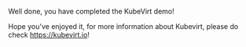 Well done, you have completed the KubeVirt demo!

Hope you've enjoyed it, for more information about Kubevirt, please do check <https://kubevirt.io>!
